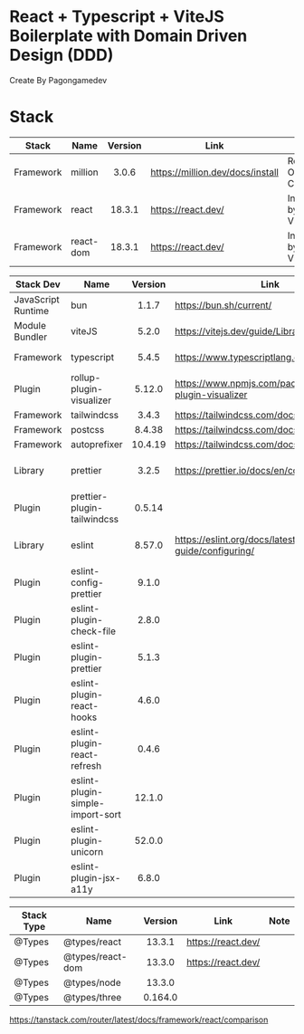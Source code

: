 # React + Typescript + ViteJS Boilerplate with Domain Driven Design (DDD)
Create By Pagongamedev

# Stack

| Stack     | Name      | Version | Link                             | Note                    |
| --------- | --------- | :-----: | -------------------------------- | ----------------------- |
| Framework | million   |  3.0.6  | https://million.dev/docs/install | React Optimize Compiler |
| Framework | react     | 18.3.1  | https://react.dev/               | Installed by ViteJS     |
| Framework | react-dom | 18.3.1  | https://react.dev/               | Installed by ViteJS     |


| Stack Dev          | Name                             | Version | Link                                                   | Note                    |
| ------------------ | -------------------------------- | :-----: | ------------------------------------------------------ | ----------------------- |
| JavaScript Runtime | bun                              |  1.1.7  | https://bun.sh/current/                                |                         |
| Module Bundler     | viteJS                           |  5.2.0  | https://vitejs.dev/guide/Library                       |                         |
| Framework          | typescript                       |  5.4.5  | https://www.typescriptlang.org/                        | Installed by ViteJS     |
| Plugin             | rollup-plugin-visualizer         | 5.12.0  | https://www.npmjs.com/package/rollup-plugin-visualizer | Visualizer              |
| Framework          | tailwindcss                      |  3.4.3  | https://tailwindcss.com/docs/guides/vite               | CSS Inline              |
| Framework          | postcss                          | 8.4.38  | https://tailwindcss.com/docs/guides/vite               | CSS Inline              |
| Framework          | autoprefixer                     | 10.4.19 | https://tailwindcss.com/docs/guides/vite               | CSS Inline              |
| Library            | prettier                         |  3.2.5  | https://prettier.io/docs/en/configuration.html         | Format Document Rule    |
| Plugin             | prettier-plugin-tailwindcss      | 0.5.14  |                                                        | Prettier Plugin         |
| Library            | eslint                           | 8.57.0  | https://eslint.org/docs/latest/user-guide/configuring/ | Format Document Rule    |
| Plugin             | eslint-config-prettier           |  9.1.0  |                                                        | Eslint Plugin           |
| Plugin             | eslint-plugin-check-file         |  2.8.0  |                                                        | Eslint Plugin           |
| Plugin             | eslint-plugin-prettier           |  5.1.3  |                                                        | Eslint Plugin           |
| Plugin             | eslint-plugin-react-hooks        |  4.6.0  |                                                        | Eslint Plugin           |
| Plugin             | eslint-plugin-react-refresh      |  0.4.6  |                                                        | Eslint Plugin           |
| Plugin             | eslint-plugin-simple-import-sort | 12.1.0  |                                                        | Eslint Plugin           |
| Plugin             | eslint-plugin-unicorn            | 52.0.0  |                                                        | Eslint Plugin           |
| Plugin             | eslint-plugin-jsx-a11y           |  6.8.0  |                                                        | Eslint Plugin (Disable) |

| Stack Type | Name             | Version | Link               | Note |
| ---------- | ---------------- | :-----: | ------------------ | ---- |
| @Types     | @types/react     | 13.3.1  | https://react.dev/ |      |
| @Types     | @types/react-dom | 13.3.0  | https://react.dev/ |      |
| @Types     | @types/node      | 13.3.0  |                    |      |
| @Types     | @types/three     | 0.164.0 |                    |      |



https://tanstack.com/router/latest/docs/framework/react/comparison